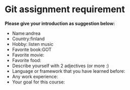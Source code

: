 # Git assignment requirement

**Please give your introduction as suggestion below:**

- Name:andrea
- Country:finland
- Hobby: listen music
- Favorite book:GOT
- Favorite movie:
- Favorite food:
- Describe yourself with 2 adjectives (or more :)
- Language or framework that you have learned before:
- Any work experience:
- Your goal for this course:
